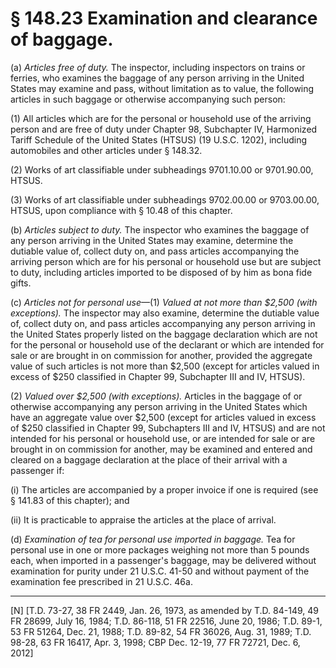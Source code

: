 # § 148.23   Examination and clearance of baggage.

(a) *Articles free of duty.* The inspector, including inspectors on trains or ferries, who examines the baggage of any person arriving in the United States may examine and pass, without limitation as to value, the following articles in such baggage or otherwise accompanying such person: 


(1) All articles which are for the personal or household use of the arriving person and are free of duty under Chapter 98, Subchapter IV, Harmonized Tariff Schedule of the United States (HTSUS) (19 U.S.C. 1202), including automobiles and other articles under § 148.32. 


(2) Works of art classifiable under subheadings 9701.10.00 or 9701.90.00, HTSUS. 


(3) Works of art classifiable under subheadings 9702.00.00 or 9703.00.00, HTSUS, upon compliance with § 10.48 of this chapter. 


(b) *Articles subject to duty.* The inspector who examines the baggage of any person arriving in the United States may examine, determine the dutiable value of, collect duty on, and pass articles accompanying the arriving person which are for his personal or household use but are subject to duty, including articles imported to be disposed of by him as bona fide gifts. 


(c) *Articles not for personal use*—(1) *Valued at not more than $2,500 (with exceptions).* The inspector may also examine, determine the dutiable value of, collect duty on, and pass articles accompanying any person arriving in the United States properly listed on the baggage declaration which are not for the personal or household use of the declarant or which are intended for sale or are brought in on commission for another, provided the aggregate value of such articles is not more than $2,500 (except for articles valued in excess of $250 classified in Chapter 99, Subchapter III and IV, HTSUS).


(2) *Valued over $2,500 (with exceptions).* Articles in the baggage of or otherwise accompanying any person arriving in the United States which have an aggregate value over $2,500 (except for articles valued in excess of $250 classified in Chapter 99, Subchapters III and IV, HTSUS) and are not intended for his personal or household use, or are intended for sale or are brought in on commission for another, may be examined and entered and cleared on a baggage declaration at the place of their arrival with a passenger if: 


(i) The articles are accompanied by a proper invoice if one is required (see § 141.83 of this chapter); and 


(ii) It is practicable to appraise the articles at the place of arrival. 


(d) *Examination of tea for personal use imported in baggage.* Tea for personal use in one or more packages weighing not more than 5 pounds each, when imported in a passenger's baggage, may be delivered without examination for purity under 21 U.S.C. 41-50 and without payment of the examination fee prescribed in 21 U.S.C. 46a.



---

[N] [T.D. 73-27, 38 FR 2449, Jan. 26, 1973, as amended by T.D. 84-149, 49 FR 28699, July 16, 1984; T.D. 86-118, 51 FR 22516, June 20, 1986; T.D. 89-1, 53 FR 51264, Dec. 21, 1988; T.D. 89-82, 54 FR 36026, Aug. 31, 1989; T.D. 98-28, 63 FR 16417, Apr. 3, 1998; CBP Dec. 12-19, 77 FR 72721, Dec. 6, 2012]




